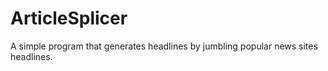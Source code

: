 # ArticleSplicer
A simple program that generates headlines by jumbling popular news sites headlines.
